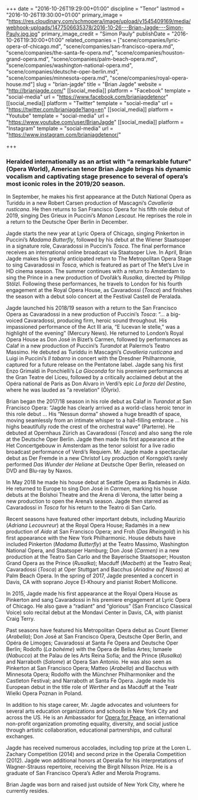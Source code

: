 +++
date = "2016-10-26T19:29:00+01:00"
discipline = "Tenor"
lastmod = "2016-10-26T19:30:00+01:00"
primary_image = "https://res.cloudinary.com/schmopera/image/upload/v1545409169/media/webhook-uploads/1477506635378/2016-10-26---Brian-Jagde---Simon-Pauly.jpg.jpg"
primary_image_credit = "Simon Pauly"
publishDate = "2016-10-26T19:30:00+01:00"
related_companies = ["scene/companies/lyric-opera-of-chicago.md", "scene/companies/san-francisco-opera.md", "scene/companies/the-santa-fe-opera.md", "scene/companies/houston-grand-opera.md", "scene/companies/palm-beach-opera.md", "scene/companies/washington-national-opera.md", "scene/companies/deutsche-oper-berlin.md", "scene/companies/minnesota-opera.md", "scene/companies/royal-opera-house.md"]
slug = "brian-jagde"
title = "Brian Jagde"
website = "http://brianjagde.com/"
[[social_media]]
platform = "Facebook"
template = "social-media"
url = "https://www.facebook.com/brianjagdetenor"
[[social_media]]
platform = "Twitter"
template = "social-media"
url = "https://twitter.com/brianjagde?lang=en"
[[social_media]]
platform = "Youtube"
template = "social-media"
url = "https://www.youtube.com/user/BrianJagde"
[[social_media]]
platform = "Instagram"
template = "social-media"
url = "https://www.instagram.com/brianjagdetenor/"

+++
### Heralded internationally as an artist with “a remarkable future” (Opera World), American tenor Brian Jagde brings his dynamic vocalism and captivating stage presence to several of opera’s most iconic roles in the 2019/20 season.

In September, he makes his first appearance at the Dutch National Opera as Turiddu in a new Robert Carsen production of Mascagni’s _Cavalleria rusticana_. He then returns to San Francisco Opera for his fifth role debut of 2019, singing Des Grieux in Puccini’s _Manon Lescaut_. He reprises the role in a return to the Deutsche Oper Berlin in December.

Jagde starts the new year at Lyric Opera of Chicago, singing Pinkerton in Puccini’s _Madama Butterfly_, followed by his debut at the Wiener Staatsoper in a signature role, Cavaradossi in Puccini’s _Tosca_. The final performance receives an international online broadcast via Staatsoper Live. In April, Brian Jagde makes his greatly anticipated return to The Metropolitan Opera Stage to sing Cavaradossi in _Tosca_, which is featured as part of The Met’s Live in HD cinema season. The summer continues with a return to Amsterdam to sing the Prince in a new production of Dvořák’s _Rusalka_, directed by Philipp Stölzl. Following these performances, he travels to London for his fourth engagement at the Royal Opera House, as Cavaradossi (_Tosca_) and finishes the season with a debut solo concert at the Festival Castell de Peralada.

Jagde launched his 2018/19 season with a return to the San Francisco Opera as Cavaradossi in a new production of Puccini’s _Tosca_: “… a big-voiced Cavaradossi, producing firm, heroic sound throughout. His impassioned performance of the Act III aria, “E lucevan le stelle,” was a highlight of the evening” (Mercury News). He returned to London’s Royal Opera House as Don José in Bizet’s Carmen, followed by performances as Calaf in a new production of Puccini’s _Turandot_ at Palermo’s Teatro Massimo. He debuted as Turiddu in Mascagni’s _Cavalleria rusticana_ and Luigi in Puccini’s _Il tabarro_ in concert with the Dresdner Philharmonie, captured for a future release on the Pentatone label. Jagde sang his first Enzo Grimaldi in Ponchielli’s _La Gioconda_ for his premiere performances at the Gran Teatre del Liceu, followed by a critically acclaimed debut at the Opéra national de Paris as Don Alvaro in Verdi’s epic _La forza del Destino_, where he was lauded as “a revelation” (Ôlyrix).

Brian began the 2017/18 season in his role debut as Calaf in _Turandot_ at San Francisco Opera: “Jagde has clearly arrived as a world-class heroic tenor in this role debut … His “Nessun dorma” showed a huge breadth of space, moving seamlessly from an intimate whisper to a hall-filling embrace … his highs beautifully rode the crest of the orchestral wave” (Parterre). He debuted at Opernhaus Zürich as Cavaradossi (_Tosca_) and also sang the role at the Deutsche Oper Berlin. Jagde then made his first appearance at the Het Concertgebouw in Amsterdam as the tenor soloist for a live radio broadcast performance of Verdi’s Requiem. Mr. Jagde made a spectacular debut as Der Fremde in a new Christof Loy production of Korngold’s rarely performed _Das Wunder der Heliane_ at Deutsche Oper Berlin, released on DVD and Blu-ray by Naxos.

In May 2018 he made his house debut at Seattle Opera as Radamès in _Aida_. He returned to Europe to sing Don José in _Carmen_, marking his house debuts at the Bolshoi Theatre and the Arena di Verona, the latter being a new production to open the Arena’s season. Jagde then starred as Cavaradossi in _Tosca_ for his return to the Teatro di San Carlo.

Recent seasons have featured other important debuts, including Maurizio (_Adriana Lecouvreur_) at the Royal Opera House; Radamès in a new production of _Aida_ at San Francisco Opera; and Froh (_Das Rheingold_) in his first appearance with the New York Philharmonic. House debuts have included Pinkerton (_Madama_ _Butterfly_) at the Teatro Massimo, Washington National Opera, and Staatsoper Hamburg; Don José (_Carmen)_ in a new production at the Teatro San Carlo and the Bayerische Staatsoper; Houston Grand Opera as the Prince (_Rusalka_); Macduff (_Macbeth_) at the Teatro Real; Cavaradossi (_Tosca_) at Oper Stuttgart and Bacchus (_Ariadne auf Naxos_) at Palm Beach Opera. In the spring of 2017, Jagde presented a concert in Davis, CA with soprano Joyce El-Khoury and pianist Robert Mollicone.

In 2015, Jagde made his first appearance at the Royal Opera House as Pinkerton and sang Cavaradossi in his premiere engagement at Lyric Opera of Chicago. He also gave a “radiant” and “glorious” (San Francisco Classical Voice) solo recital debut at the Mondavi Center in Davis, CA, with pianist Craig Terry.

Past seasons have featured his Metropolitan Opera debut as Count Elemer (_Arabella_); Don José at San Francisco Opera, Deutsche Oper Berlin, and Opéra de Limoges; Cavaradossi at Santa Fe Opera and Deutsche Oper Berlin; Rodolfo (_La bohéme_) with the Ópera de Bellas Artes; Ismaele (_Nabucco_) at the Palau de les Arts Reina Sofia; and the Prince (_Rusalka_) and Narraboth (_Salome_) at Opera San Antonio. He was also seen as Pinkerton at San Francisco Opera; Matteo (_Arabella_) and Bacchus with Minnesota Opera; Rodolfo with the Münchner Philharmoniker and the Castleton Festival; and Narraboth at Santa Fe Opera. Jagde made his European debut in the title role of _Werther_ and as Macduff at the Teatr Wielki Opera Poznan in Poland.

In addition to his stage career, Mr. Jagde advocates and volunteers for several arts education organizations and schools in New York City and across the US. He is an Ambassador for [Opera for Peace](https://operaforpeace.org/), an international non-profit organization promoting equality, diversity, and social justice through artistic collaboration, educational partnerships, and cultural exchanges.

Jagde has received numerous accolades, including top prize at the Loren L. Zachary Competition (2014) and second prize in the Operalia Competition (2012). Jagde won additional honors at Operalia for his interpretations of Wagner-Strauss repertoire, receiving the Birgit Nilsson Prize. He is a graduate of San Francisco Opera’s Adler and Merola Programs.

Brian Jagde was born and raised just outside of New York City, where he currently resides.